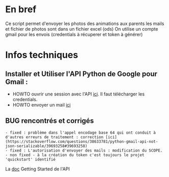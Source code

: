 # En bref

Ce script permet d'envoyer les photos des animations aux parents 
les mails et fichier de photos sont dans un fichier excel (ods)
On utilise un compte gmail pour les envois (credentials à récuperer et token à générer)

# Infos techniques

## Installer et Utiliser l'API Python de Google pour Gmail : 
 - HOWTO  ouvrir une session avec l'API [ici](https://developers.google.com/gmail/api/quickstart/python). Il faut télécharger les credentials.
 - HOWTO envoyer un mail [ici](https://developers.google.com/gmail/api/guides/sending)

## BUG rencontrés et corrigés
	- fixed : problème dans l'appel encodage base 64 qui ont conduit à d'autres erreurs de traitement : correction [ici](https://stackoverflow.com/questions/38633781/python-gmail-api-not-json-serializable/39693258#39693258)
	- fixed : L'autorisation d'envoyer des mails : modification du SCOPE.
	- non fixed - à la création du token c'est toujours le projet 'quickstart' identifié
	
La [doc](https://developers.google.com/gmail/api/auth/scopes) Getting Started de l'API 

